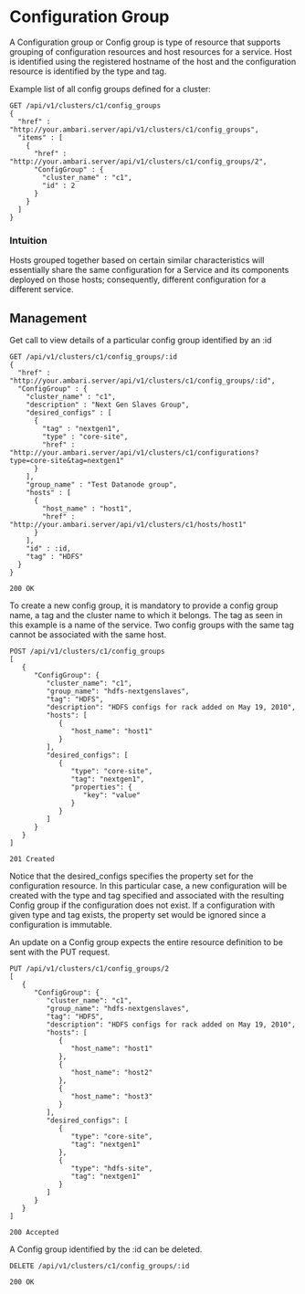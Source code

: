 <!---
Licensed to the Apache Software Foundation (ASF) under one or more
contributor license agreements. See the NOTICE file distributed with
this work for additional information regarding copyright ownership.
The ASF licenses this file to You under the Apache License, Version 2.0
(the "License"); you may not use this file except in compliance with
the License. You may obtain a copy of the License at

http://www.apache.org/licenses/LICENSE-2.0

Unless required by applicable law or agreed to in writing, software
distributed under the License is distributed on an "AS IS" BASIS,
WITHOUT WARRANTIES OR CONDITIONS OF ANY KIND, either express or implied.
See the License for the specific language governing permissions and
limitations under the License.
-->

# Configuration Group
A Configuration group or Config group is type of resource that supports grouping of configuration resources and host resources for a service.
Host is identified using the registered hostname of the host and the configuration resource is identified by the type and tag.

Example list of all config groups defined for a cluster:

    GET /api/v1/clusters/c1/config_groups
    {
      "href" : "http://your.ambari.server/api/v1/clusters/c1/config_groups",
      "items" : [
        {
          "href" : "http://your.ambari.server/api/v1/clusters/c1/config_groups/2",
          "ConfigGroup" : {
            "cluster_name" : "c1",
            "id" : 2
          }
        }
      ]
    }

### Intuition
Hosts grouped together based on certain similar characteristics will essentially share the same configuration for a Service and its components deployed on those hosts; consequently, different configuration for a different service.

## Management
Get call to view details of a particular config group identified by an :id

    GET /api/v1/clusters/c1/config_groups/:id
    {
      "href" : "http://your.ambari.server/api/v1/clusters/c1/config_groups/:id",
      "ConfigGroup" : {
        "cluster_name" : "c1",
        "description" : "Next Gen Slaves Group",
        "desired_configs" : [
          {
            "tag" : "nextgen1",
            "type" : "core-site",
            "href" : "http://your.ambari.server/api/v1/clusters/c1/configurations?type=core-site&tag=nextgen1"
          }
        ],
        "group_name" : "Test Datanode group",
        "hosts" : [
          {
            "host_name" : "host1",
            "href" : "http://your.ambari.server/api/v1/clusters/c1/hosts/host1"
          }
        ],
        "id" : :id,
        "tag" : "HDFS"
      }
    }

    200 OK

To create a new config group, it is mandatory to provide a config group name, a tag and the cluster name to which it belongs.
The tag as seen in this example is a name of the service. Two config groups with the same tag cannot be associated with the same host.

    POST /api/v1/clusters/c1/config_groups
    [
       {
          "ConfigGroup": {
             "cluster_name": "c1",
             "group_name": "hdfs-nextgenslaves",
             "tag": "HDFS",
             "description": "HDFS configs for rack added on May 19, 2010",
             "hosts": [
                {
                   "host_name": "host1"
                }
             ],
             "desired_configs": [
                {
                   "type": "core-site",
                   "tag": "nextgen1",
                   "properties": {
                      "key": "value"
                   }
                }
             ]
          }
       }
    ]

    201 Created

Notice that the desired_configs specifies the property set for the configuration resource. In this particular case, a new configuration will be created with the type and tag specified and associated with the resulting Config group if the configuration does not exist.
If a configuration with given type and tag exists, the property set would be ignored since a configuration is immutable.

An update on a Config group expects the entire resource definition to be sent with the PUT request.

    PUT /api/v1/clusters/c1/config_groups/2
    [
       {
          "ConfigGroup": {
             "cluster_name": "c1",
             "group_name": "hdfs-nextgenslaves",
             "tag": "HDFS",
             "description": "HDFS configs for rack added on May 19, 2010",
             "hosts": [
                {
                   "host_name": "host1"
                },
                {
                   "host_name": "host2"
                },
                {
                   "host_name": "host3"
                }
             ],
             "desired_configs": [
                {
                   "type": "core-site",
                   "tag": "nextgen1"
                },
                {
                   "type": "hdfs-site",
                   "tag": "nextgen1"
                }
             ]
          }
       }
    ]

    200 Accepted

A Config group identified by the :id can be deleted.

    DELETE /api/v1/clusters/c1/config_groups/:id

    200 OK